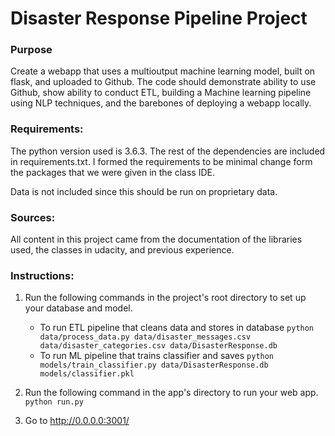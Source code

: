 # Disaster Response Pipeline Project

### Purpose
Create a webapp that uses a multioutput machine learning model, built on flask, and uploaded to Github. 
The code should demonstrate ability to use Github, show ability to conduct ETL, building a Machine learning pipeline using NLP techniques, and the barebones of deploying a webapp locally. 


### Requirements:
The python version used is 3.6.3. The rest of the dependencies are included in requirements.txt. I formed the requirements to be minimal change form the packages that we were given in the class IDE. 

Data is not included since this should be run on proprietary data. 


### Sources:
All content in this project came from the documentation of the libraries used, the classes in udacity, and previous experience. 


### Instructions:
1. Run the following commands in the project's root directory to set up your database and model.

    - To run ETL pipeline that cleans data and stores in database
        `python data/process_data.py data/disaster_messages.csv data/disaster_categories.csv data/DisasterResponse.db`
    - To run ML pipeline that trains classifier and saves
        `python models/train_classifier.py data/DisasterResponse.db models/classifier.pkl`

2. Run the following command in the app's directory to run your web app.
    `python run.py`

3. Go to http://0.0.0.0:3001/
